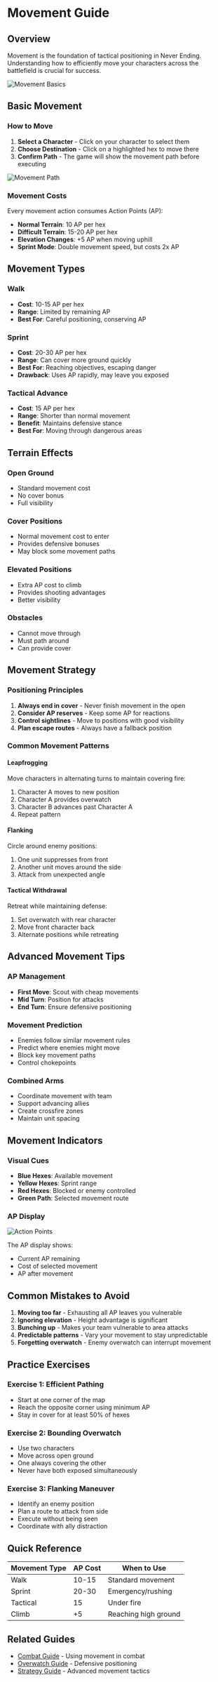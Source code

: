 # Movement Guide

## Overview
Movement is the foundation of tactical positioning in Never Ending. Understanding how to efficiently move your characters across the battlefield is crucial for success.

![Movement Basics](../images/04-movement-basics.png)

## Basic Movement

### How to Move
1. **Select a Character** - Click on your character to select them
2. **Choose Destination** - Click on a highlighted hex to move there
3. **Confirm Path** - The game will show the movement path before executing

![Movement Path](../images/05-movement-path.png)

### Movement Costs
Every movement action consumes Action Points (AP):
- **Normal Terrain**: 10 AP per hex
- **Difficult Terrain**: 15-20 AP per hex
- **Elevation Changes**: +5 AP when moving uphill
- **Sprint Mode**: Double movement speed, but costs 2x AP

## Movement Types

### Walk
- **Cost**: 10-15 AP per hex
- **Range**: Limited by remaining AP
- **Best For**: Careful positioning, conserving AP

### Sprint
- **Cost**: 20-30 AP per hex  
- **Range**: Can cover more ground quickly
- **Best For**: Reaching objectives, escaping danger
- **Drawback**: Uses AP rapidly, may leave you exposed

### Tactical Advance
- **Cost**: 15 AP per hex
- **Range**: Shorter than normal movement
- **Benefit**: Maintains defensive stance
- **Best For**: Moving through dangerous areas

## Terrain Effects

### Open Ground
- Standard movement cost
- No cover bonus
- Full visibility

### Cover Positions
- Normal movement cost to enter
- Provides defensive bonuses
- May block some movement paths

### Elevated Positions
- Extra AP cost to climb
- Provides shooting advantages
- Better visibility

### Obstacles
- Cannot move through
- Must path around
- Can provide cover

## Movement Strategy

### Positioning Principles
1. **Always end in cover** - Never finish movement in the open
2. **Consider AP reserves** - Keep some AP for reactions
3. **Control sightlines** - Move to positions with good visibility
4. **Plan escape routes** - Always have a fallback position

### Common Movement Patterns

#### Leapfrogging
Move characters in alternating turns to maintain covering fire:
1. Character A moves to new position
2. Character A provides overwatch
3. Character B advances past Character A
4. Repeat pattern

#### Flanking
Circle around enemy positions:
1. One unit suppresses from front
2. Another unit moves around the side
3. Attack from unexpected angle

#### Tactical Withdrawal
Retreat while maintaining defense:
1. Set overwatch with rear character
2. Move front character back
3. Alternate positions while retreating

## Advanced Movement Tips

### AP Management
- **First Move**: Scout with cheap movements
- **Mid Turn**: Position for attacks
- **End Turn**: Ensure defensive positioning

### Movement Prediction
- Enemies follow similar movement rules
- Predict where enemies might move
- Block key movement paths
- Control chokepoints

### Combined Arms
- Coordinate movement with team
- Support advancing allies
- Create crossfire zones
- Maintain unit spacing

## Movement Indicators

### Visual Cues
- **Blue Hexes**: Available movement
- **Yellow Hexes**: Sprint range
- **Red Hexes**: Blocked or enemy controlled
- **Green Path**: Selected movement route

### AP Display
![Action Points](../images/06-action-points.png)

The AP display shows:
- Current AP remaining
- Cost of selected movement
- AP after movement

## Common Mistakes to Avoid

1. **Moving too far** - Exhausting all AP leaves you vulnerable
2. **Ignoring elevation** - Height advantage is significant
3. **Bunching up** - Makes your team vulnerable to area attacks
4. **Predictable patterns** - Vary your movement to stay unpredictable
5. **Forgetting overwatch** - Enemy overwatch can interrupt movement

## Practice Exercises

### Exercise 1: Efficient Pathing
- Start at one corner of the map
- Reach the opposite corner using minimum AP
- Stay in cover for at least 50% of hexes

### Exercise 2: Bounding Overwatch
- Use two characters
- Move across open ground
- One always covering the other
- Never have both exposed simultaneously

### Exercise 3: Flanking Maneuver
- Identify an enemy position
- Plan a route to attack from side
- Execute without being seen
- Coordinate with ally distraction

## Quick Reference

| Movement Type | AP Cost | When to Use |
|--------------|---------|-------------|
| Walk | 10-15 | Standard movement |
| Sprint | 20-30 | Emergency/rushing |
| Tactical | 15 | Under fire |
| Climb | +5 | Reaching high ground |

## Related Guides
- [Combat Guide](combat.md) - Using movement in combat
- [Overwatch Guide](overwatch.md) - Defensive positioning
- [Strategy Guide](strategy.md) - Advanced movement tactics